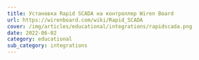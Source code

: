 ```yaml
---
title: Установка Rapid SCADA на контроллер Wiren Board
url: https://wirenboard.com/wiki/Rapid_SCADA
cover: /img/articles/educational/integrations/rapidscada.png
date: 2022-06-02
category: educational
sub_category: integrations
---
```

